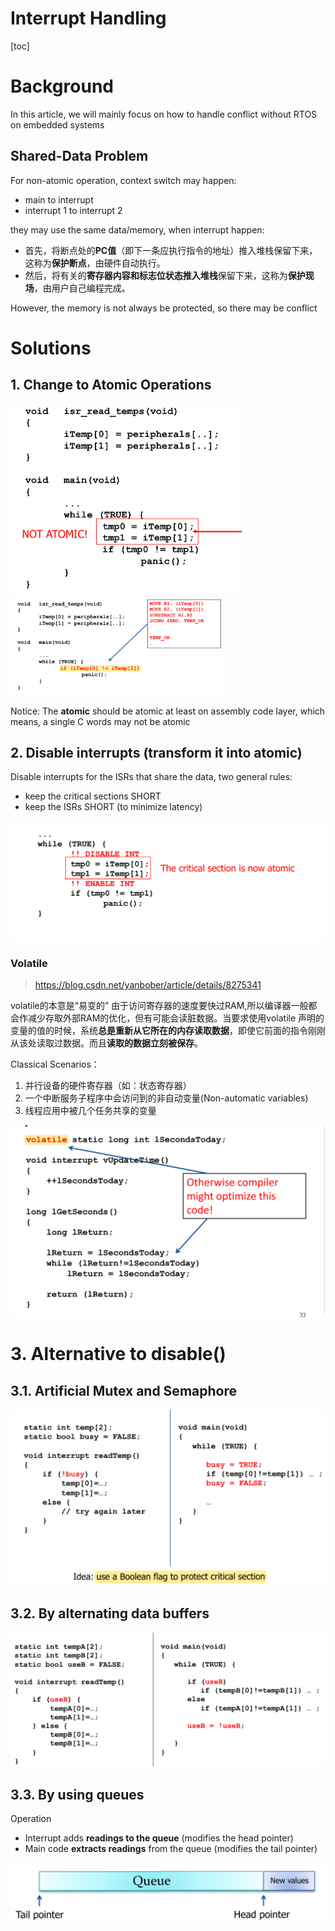 # Interrupt Handling

[toc]

# Background

In this article, we will mainly focus on how to handle conflict without RTOS on embedded systems

## Shared-Data Problem

For non-atomic operation, context switch may happen:

* main to interrupt
* interrupt 1 to interrupt 2

they may use the same data/memory, when interrupt happen:

* 首先，将断点处的**PC值**（即下一条应执行指令的地址）推入堆栈保留下来，这称为**保护断点**，由硬件自动执行。
* 然后，将有关的**寄存器内容和标志位状态推入堆栈**保留下来，这称为**保护现场**，由用户自己编程完成。

However, the memory is not always be protected, so there may be conflict



# Solutions

## 1. Change to Atomic Operations

<img src="assets/image-20210331235622817.png" alt="image-20210331235622817" style="zoom:50%;" /><img src="assets/image-20210331235637586.png" alt="image-20210331235637586" style="zoom: 33%;" />

Notice: The **atomic** should be atomic at least on assembly code layer, which means, a single C words may not be atomic



## 2. Disable interrupts (transform it into atomic)

Disable interrupts for the ISRs that share the data, two general rules:

* keep the critical sections SHORT
* keep the ISRs SHORT (to minimize latency)

<img src="assets/image-20210401001701535.png" alt="image-20210401001701535" style="zoom:50%;" />

### Volatile

> https://blog.csdn.net/yanbober/article/details/8275341

volatile的本意是“易变的” 由于访问寄存器的速度要快过RAM,所以编译器一般都会作减少存取外部RAM的优化，但有可能会读脏数据。当要求使用volatile 声明的变量的值的时候，系统**总是重新从它所在的内存读取数据**，即使它前面的指令刚刚从该处读取过数据。而且**读取的数据立刻被保存**。

Classical Scenarios：

1. 并行设备的硬件寄存器（如：状态寄存器）
2. 一个中断服务子程序中会访问到的非自动变量(Non-automatic variables)
3. 线程应用中被几个任务共享的变量

<img src="assets/image-20210401091109802.png" alt="image-20210401091109802" style="zoom:50%;" />



# 3. Alternative to disable()

## 3.1. Artificial Mutex and Semaphore

![image-20210401091521109](assets/image-20210401091521109.png)

## 3.2. By alternating data buffers

![image-20210401091348492](assets/image-20210401091348492.png)

## 3.3. By using queues

Operation 

* Interrupt adds **readings to the queue** (modifies the head pointer)
* Main code **extracts readings** from the queue (modifies the tail pointer)

![image-20210401091411155](assets/image-20210401091411155.png)

## 